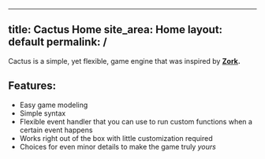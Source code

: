 <script>
  (function(i,s,o,g,r,a,m){i['GoogleAnalyticsObject']=r;i[r]=i[r]||function(){
  (i[r].q=i[r].q||[]).push(arguments)},i[r].l=1*new Date();a=s.createElement(o),
  m=s.getElementsByTagName(o)[0];a.async=1;a.src=g;m.parentNode.insertBefore(a,m)
  })(window,document,'script','//www.google-analytics.com/analytics.js','ga');

  ga('create', 'UA-64095232-1', 'auto');
  ga('send', 'pageview');

</script>

---
title: Cactus Home
site_area: Home
layout: default
permalink: /
---

Cactus is a simple, yet flexible, game engine that was inspired by **[Zork](http://en.wikipedia.org/wiki/Zork).**

## Features:

- Easy game modeling
- Simple syntax
- Flexible event handler that you can use to run custom functions when a certain event happens
- Works right out of the box with little customization required
- Choices for even minor details to make the game truly *yours*
